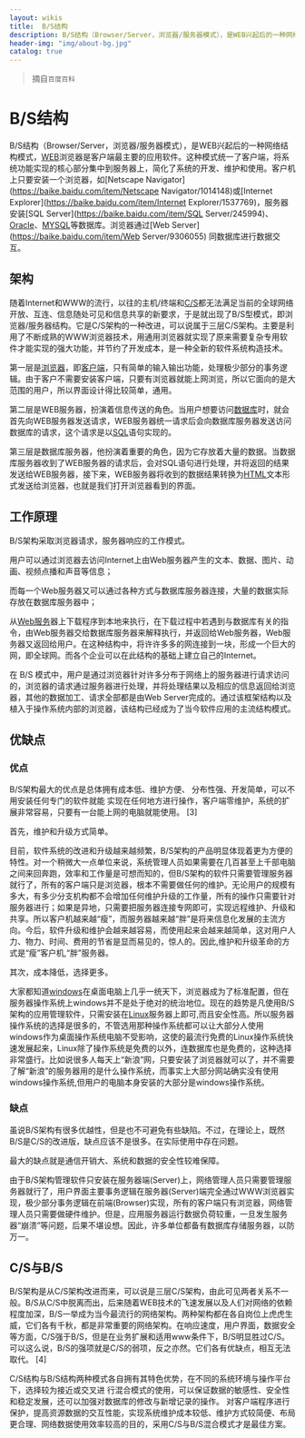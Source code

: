 ```yaml
---
layout: wikis
title:  B/S结构
description: B/S结构（Browser/Server，浏览器/服务器模式），是WEB兴起后的一种网络结构模式，WEB浏览器是客户端最主要的应用软件。
header-img: "img/about-bg.jpg"
catalog: true
---
```


> 摘自`百度百科`

# B/S结构

B/S结构（Browser/Server，浏览器/服务器模式），是WEB兴起后的一种网络结构模式，[WEB](https://baike.baidu.com/item/WEB/150564)浏览器是客户端最主要的应用软件。这种模式统一了客户端，将系统功能实现的核心部分集中到服务器上，简化了系统的开发、维护和使用。客户机上只要安装一个浏览器，如[Netscape Navigator](https://baike.baidu.com/item/Netscape Navigator/1014148)或[Internet Explorer](https://baike.baidu.com/item/Internet Explorer/1537769)，服务器安装[SQL Server](https://baike.baidu.com/item/SQL Server/245994)、[Oracle](https://baike.baidu.com/item/Oracle/301207)、[MYSQL](https://baike.baidu.com/item/MYSQL/471251)等数据库。浏览器通过[Web Server](https://baike.baidu.com/item/Web Server/9306055) 同数据库进行数据交互。



## 架构

随着Internet和WWW的流行，以往的主机/终端和[C/S](https://baike.baidu.com/item/C%2FS/826311)都无法满足当前的全球网络开放、互连、信息随处可见和信息共享的新要求，于是就出现了B/S型模式，即浏览器/服务器结构。它是C/S架构的一种改进，可以说属于三层C/S架构。主要是利用了不断成熟的WWW浏览器技术，用通用浏览器就实现了原来需要复杂专用软件才能实现的强大功能，并节约了开发成本，是一种全新的软件系统构造技术。

第一层是[浏览器](https://baike.baidu.com/item/浏览器/213911)，即[客户端](https://baike.baidu.com/item/客户端/101081)，只有简单的输入输出功能，处理极少部分的事务逻辑。由于客户不需要安装客户端，只要有浏览器就能上网浏览，所以它面向的是大范围的用户，所以界面设计得比较简单，通用。

第二层是WEB服务器，扮演着信息传送的角色。当用户想要访问[数据库](https://baike.baidu.com/item/数据库/103728)时，就会首先向WEB服务器发送请求，WEB服务器统一请求后会向数据库服务器发送访问数据库的请求，这个请求是以[SQL](https://baike.baidu.com/item/SQL/86007)语句实现的。

第三层是数据库服务器，他扮演着重要的角色，因为它存放着大量的数据。当数据库服务器收到了WEB服务器的请求后，会对SQL语句进行处理，并将返回的结果发送给WEB服务器，接下来，WEB服务器将收到的数据结果转换为[HTML](https://baike.baidu.com/item/HTML/97049)文本形式发送给浏览器，也就是我们打开浏览器看到的界面。



## 工作原理

B/S架构采取浏览器请求，服务器响应的工作模式。

用户可以通过浏览器去访问Internet上由Web服务器产生的文本、数据、图片、动画、视频点播和声音等信息；

而每一个Web服务器又可以通过各种方式与数据库服务器连接，大量的数据实际存放在数据库服务器中；

从[Web服务](https://baike.baidu.com/item/Web服务/2837593)器上下载程序到本地来执行，在下载过程中若遇到与数据库有关的指令，由Web服务器交给数据库服务器来解释执行，并返回给Web服务器，Web服务器又返回给用户。在这种结构中，将许许多多的网连接到一块，形成一个巨大的网，即全球网。而各个企业可以在此结构的基础上建立自己的Internet。

在 B/S 模式中，用户是通过浏览器针对许多分布于网络上的服务器进行请求访问的，浏览器的请求通过服务器进行处理，并将处理结果以及相应的信息返回给浏览器，其他的数据加工、请求全部都是由Web Server完成的。通过该框架结构以及植入于操作系统内部的浏览器，该结构已经成为了当今软件应用的主流结构模式。



## 优缺点

### 优点

B/S架构最大的优点是总体拥有成本低、维护方便、 分布性强、开发简单，可以不用安装任何专门的软件就能 实现在任何地方进行操作，客户端零维护，系统的扩展非常容易，只要有一台能上网的电脑就能使用。 [3] 

首先，维护和升级方式简单。

目前，软件系统的改进和升级越来越频繁，B/S架构的产品明显体现着更为方便的特性。对一个稍微大一点单位来说，系统管理人员如果需要在几百甚至上千部电脑之间来回奔跑，效率和工作量是可想而知的，但B/S架构的软件只需要管理服务器就行了，所有的客户端只是浏览器，根本不需要做任何的维护。无论用户的规模有多大，有多少分支机构都不会增加任何维护升级的工作量，所有的操作只需要针对服务器进行；如果是异地，只需要把服务器连接专网即可，实现远程维护、升级和共享。所以客户机越来越“瘦”，而服务器越来越“胖”是将来信息化发展的主流方向。今后，软件升级和维护会越来越容易，而使用起来会越来越简单，这对用户人力、物力、时间、费用的节省是显而易见的，惊人的。因此,维护和升级革命的方式是“瘦”客户机,“胖”服务器。

其次，成本降低，选择更多。

大家都知道[windows](https://baike.baidu.com/item/windows/165458)在桌面电脑上几乎一统天下，浏览器成为了标准配置，但在服务器操作系统上windows并不是处于绝对的统治地位。现在的趋势是凡使用B/S架构的应用管理软件，只需安装在[Linux](https://baike.baidu.com/item/Linux/27050)服务器上即可,而且安全性高。所以服务器操作系统的选择是很多的，不管选用那种操作系统都可以让大部分人使用windows作为桌面操作系统电脑不受影响，这使的最流行免费的Linux操作系统快速发展起来，Linux除了操作系统是免费的以外，连数据库也是免费的，这种选择非常盛行。比如说很多人每天上“新浪”网，只要安装了浏览器就可以了，并不需要了解“新浪”的服务器用的是什么操作系统，而事实上大部分网站确实没有使用windows操作系统,但用户的电脑本身安装的大部分是windows操作系统。

### 缺点

虽说B/S架构有很多优越性，但是也不可避免有些缺陷。不过，在理论上，既然B/S是C/S的改进版，缺点应该不是很多。在实际使用中存在问题。

最大的缺点就是通信开销大、系统和数据的安全性较难保障。 

由于B/S架构管理软件只安装在服务器端(Server)上，网络管理人员只需要管理服务器就行了，用户界面主要事务逻辑在服务器(Server)端完全通过WWW浏览器实现，极少部分事务逻辑在前端(Browser)实现，所有的客户端只有浏览器，网络管理人员只需要做硬件维护。但是，应用服务器运行数据负荷较重，一旦发生服务器“崩溃”等问题，后果不堪设想。因此，许多单位都备有数据库存储服务器，以防万一。

## C/S与B/S

B/S架构是从C/S架构改进而来，可以说是三层C/S架构，由此可见两者关系不一般。B/S从C/S中脱离而出，后来随着WEB技术的飞速发展以及人们对网络的依赖程度加深，B/S一举成为当今最流行的网络架构。两种架构都在各自岗位上虎虎生威，它们各有千秋，都是非常重要的网络架构。在响应速度，用户界面，数据安全等方面，C/S强于B/S，但是在业务扩展和适用www条件下，B/S明显胜过C/S。可以这么说，B/S的强项就是C/S的弱项，反之亦然。它们各有优缺点，相互无法取代。 [4] 

C/S结构与B/S结构两种模式各自拥有其特色优势，在不同的系统环境与操作平台下，选择较为接近或交叉进 行混合模式的使用，可以保证数据的敏感性、安全性和稳定发展，还可以加强对数据库的修改与新增记录的操作。 对客户端程序进行保护，提高资源数据的交互性能，实现系统维护成本较低、维护方式较简便、布局更合理、网络数据使用效率较高的目的，采用C/S与B/S混合模式才是最佳方案。
